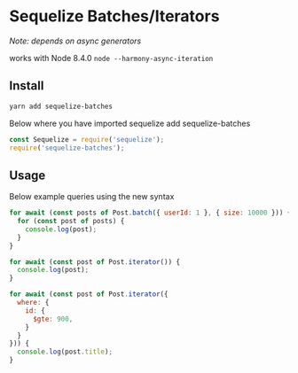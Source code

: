 # Sequelize Batches/Iterators

*Note: depends on async generators*

works with Node 8.4.0 ```node --harmony-async-iteration```

## Install

```bash
yarn add sequelize-batches
```

Below where you have imported sequelize add sequelize-batches

```javascript
const Sequelize = require('sequelize');
require('sequelize-batches');
```

## Usage

Below example queries using the new syntax

```javascript
for await (const posts of Post.batch({ userId: 1 }, { size: 10000 })) {
  for (const post of posts) {
    console.log(post);
  }
}

for await (const post of Post.iterator()) {
  console.log(post);
}

for await (const post of Post.iterator({
  where: {
    id: {
      $gte: 900,
    }
  }
})) {
  console.log(post.title);
}
```